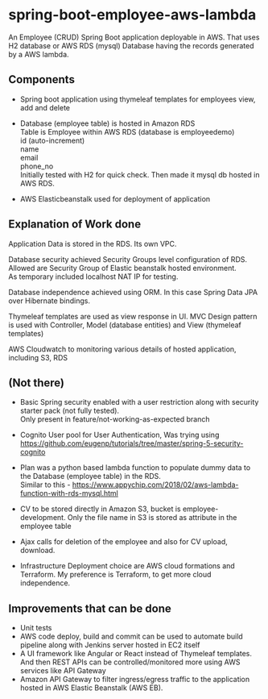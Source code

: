 # spring-boot-employee-aws-lambda
An Employee (CRUD) Spring Boot application deployable in AWS.
That uses H2 database or AWS RDS (mysql) Database having the records generated by a AWS lambda.

## Components

* Spring boot application using thymeleaf templates for employees view, add and delete

* Database (employee table) is hosted in Amazon RDS  
Table is Employee within AWS RDS (database is employeedemo)  
id (auto-increment)  
name  
email  
phone_no  
Initially tested with H2 for quick check. Then made it mysql db hosted in AWS RDS.  


* AWS Elasticbeanstalk used for deployment of application

## Explanation of Work done
Application Data is stored in the RDS. Its own VPC.  

Database security achieved Security Groups level configuration of RDS.  
Allowed are Security Group of Elastic beanstalk hosted environment.    
As temporary included localhost NAT IP for testing.  


Database independence achieved using ORM. In this case Spring Data JPA over Hibernate bindings.  

Thymeleaf templates are used as view response in UI.
MVC Design pattern is used with Controller, Model (database entities) and View (thymeleaf templates)  

AWS Cloudwatch to monitoring various details of hosted application, including S3, RDS  


## (Not there)
* Basic Spring security enabled with a user restriction along with security starter pack (not fully tested).  
  Only present in feature/not-working-as-expected branch  
  
* Cognito User pool for User Authentication, Was trying using https://github.com/eugenp/tutorials/tree/master/spring-5-security-cognito 
  
* Plan was a python based lambda function to populate dummy data to the Database (employee table) in the RDS.  
  Similar to this - https://www.appychip.com/2018/02/aws-lambda-function-with-rds-mysql.html  

* CV to be stored directly in Amazon S3, bucket is employee-development. Only the file name in S3 is stored as attribute in the employee table

* Ajax calls for deletion of the employee and also for CV upload, download.  

* Infrastructure Deployment choice are AWS cloud formations and Terraform. My preference is Terraform, to get more cloud independence. 



## Improvements that can be done
* Unit tests
* AWS code deploy, build and commit can be used to automate build pipeline along with Jenkins server hosted in EC2 itself
* A UI framework like Angular or React instead of Thymeleaf templates. And then REST APIs can be controlled/monitored more using AWS services like API Gateway
* Amazon API Gateway to filter ingress/egress traffic to the application hosted in AWS Elastic Beanstalk (AWS EB).





